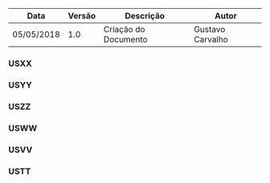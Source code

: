 |Data|Versão|Descrição|Autor|
|----|------|---------|-----|
|05/05/2018|1.0|Criação do Documento|Gustavo Carvalho|

### USXX

### USYY

### USZZ

### USWW

### USVV

### USTT